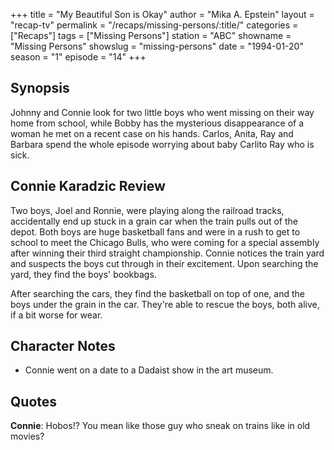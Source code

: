+++
title = "My Beautiful Son is Okay"
author = "Mika A. Epstein"
layout = "recap-tv"
permalink = "/recaps/missing-persons/:title/"
categories = ["Recaps"]
tags = ["Missing Persons"]
station = "ABC"
showname = "Missing Persons"
showslug = "missing-persons"
date = "1994-01-20"
season = "1"
episode = "14"
+++
  
## Synopsis

Johnny and Connie look for two little boys who went missing on their way home from school, while Bobby has the mysterious disappearance of a woman he met on a recent case on his hands. Carlos, Anita, Ray and Barbara spend the whole episode worrying about baby Carlito Ray who is sick.

## Connie Karadzic Review

Two boys, Joel and Ronnie, were playing along the railroad tracks, accidentally end up stuck in a grain car when the train pulls out of the depot. Both boys are huge basketball fans and were in a rush to get to school to meet the Chicago Bulls, who were coming for a special assembly after winning their third straight championship. Connie notices the train yard and suspects the boys cut through in their excitement. Upon searching the yard, they find the boys' bookbags.

After searching the cars, they find the basketball on top of one, and the boys under the grain in the car. They're able to rescue the boys, both alive, if a bit worse for wear.

## Character Notes

* Connie went on a date to a Dadaist show in the art museum.

## Quotes

**Connie**: Hobos!? You mean like those guy who sneak on trains like in old movies?
